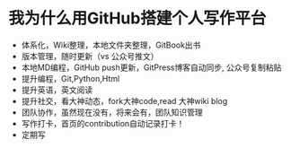 # 我为什么用GitHub搭建个人写作平台
- 体系化，Wiki整理，本地文件夹整理，GitBook出书
- 版本管理，随时更新（vs 公众号推文）
- 本地MD编程，GitHub push更新，GitPress博客自动同步, 公众号复制粘贴
- 提升编程，Git,Python,Html
- 提升英语，英文阅读
- 提升社交，看大神动态，fork大神code,read 大神wiki blog
- 团队协作，虽然现在没有，将来会有，团队知识管理
- 写作打卡，首页的contribution自动记录打卡！
- 定期写
